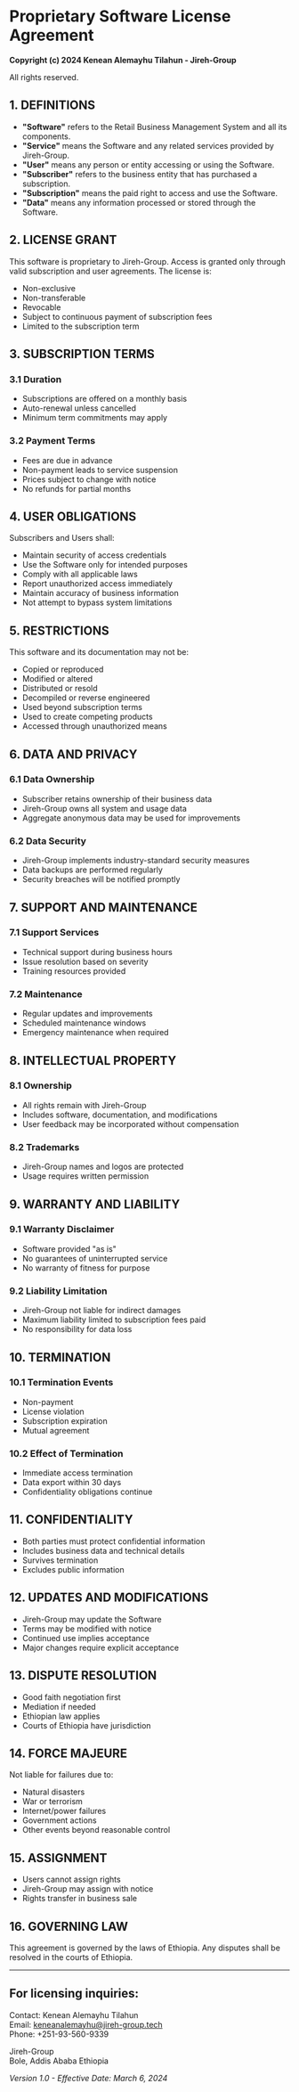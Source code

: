 # Proprietary Software License Agreement

**Copyright (c) 2024 Kenean Alemayhu Tilahun - Jireh-Group**

All rights reserved.

## 1. DEFINITIONS
- **"Software"** refers to the Retail Business Management System and all its components.
- **"Service"** means the Software and any related services provided by Jireh-Group.
- **"User"** means any person or entity accessing or using the Software.
- **"Subscriber"** refers to the business entity that has purchased a subscription.
- **"Subscription"** means the paid right to access and use the Software.
- **"Data"** means any information processed or stored through the Software.

## 2. LICENSE GRANT
This software is proprietary to Jireh-Group. Access is granted only through valid subscription and user agreements. The license is:
- Non-exclusive
- Non-transferable
- Revocable
- Subject to continuous payment of subscription fees
- Limited to the subscription term

## 3. SUBSCRIPTION TERMS
### 3.1 Duration
- Subscriptions are offered on a monthly basis
- Auto-renewal unless cancelled
- Minimum term commitments may apply

### 3.2 Payment Terms
- Fees are due in advance
- Non-payment leads to service suspension
- Prices subject to change with notice
- No refunds for partial months

## 4. USER OBLIGATIONS
Subscribers and Users shall:
- Maintain security of access credentials
- Use the Software only for intended purposes
- Comply with all applicable laws
- Report unauthorized access immediately
- Maintain accuracy of business information
- Not attempt to bypass system limitations

## 5. RESTRICTIONS
This software and its documentation may not be:
- Copied or reproduced
- Modified or altered
- Distributed or resold
- Decompiled or reverse engineered
- Used beyond subscription terms
- Used to create competing products
- Accessed through unauthorized means

## 6. DATA AND PRIVACY
### 6.1 Data Ownership
- Subscriber retains ownership of their business data
- Jireh-Group owns all system and usage data
- Aggregate anonymous data may be used for improvements

### 6.2 Data Security
- Jireh-Group implements industry-standard security measures
- Data backups are performed regularly
- Security breaches will be notified promptly

## 7. SUPPORT AND MAINTENANCE
### 7.1 Support Services
- Technical support during business hours
- Issue resolution based on severity
- Training resources provided

### 7.2 Maintenance
- Regular updates and improvements
- Scheduled maintenance windows
- Emergency maintenance when required

## 8. INTELLECTUAL PROPERTY
### 8.1 Ownership
- All rights remain with Jireh-Group
- Includes software, documentation, and modifications
- User feedback may be incorporated without compensation

### 8.2 Trademarks
- Jireh-Group names and logos are protected
- Usage requires written permission

## 9. WARRANTY AND LIABILITY
### 9.1 Warranty Disclaimer
- Software provided "as is"
- No guarantees of uninterrupted service
- No warranty of fitness for purpose

### 9.2 Liability Limitation
- Jireh-Group not liable for indirect damages
- Maximum liability limited to subscription fees paid
- No responsibility for data loss

## 10. TERMINATION
### 10.1 Termination Events
- Non-payment
- License violation
- Subscription expiration
- Mutual agreement

### 10.2 Effect of Termination
- Immediate access termination
- Data export within 30 days
- Confidentiality obligations continue

## 11. CONFIDENTIALITY
- Both parties must protect confidential information
- Includes business data and technical details
- Survives termination
- Excludes public information

## 12. UPDATES AND MODIFICATIONS
- Jireh-Group may update the Software
- Terms may be modified with notice
- Continued use implies acceptance
- Major changes require explicit acceptance

## 13. DISPUTE RESOLUTION
- Good faith negotiation first
- Mediation if needed
- Ethiopian law applies
- Courts of Ethiopia have jurisdiction

## 14. FORCE MAJEURE
Not liable for failures due to:
- Natural disasters
- War or terrorism
- Internet/power failures
- Government actions
- Other events beyond reasonable control

## 15. ASSIGNMENT
- Users cannot assign rights
- Jireh-Group may assign with notice
- Rights transfer in business sale

## 16. GOVERNING LAW
This agreement is governed by the laws of Ethiopia. Any disputes shall be resolved in the courts of Ethiopia.

---

## For licensing inquiries:

Contact: Kenean Alemayhu Tilahun  
Email: keneanalemayhu@jireh-group.tech  
Phone: +251-93-560-9339

Jireh-Group  
Bole, Addis Ababa
Ethiopia

*Version 1.0 - Effective Date: March 6, 2024*
